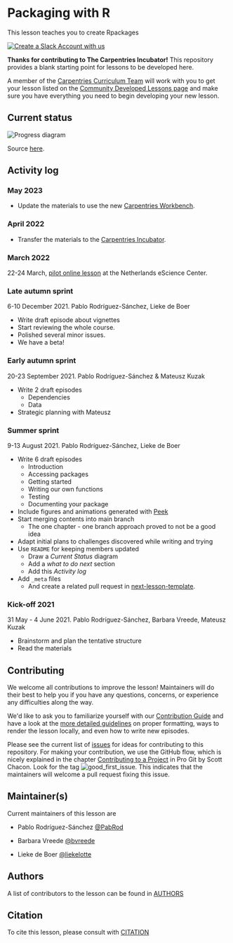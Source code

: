 # Packaging with R

This lesson teaches you to create Rpackages

[![Create a Slack Account with us](https://img.shields.io/badge/Create_Slack_Account-The_Carpentries-071159.svg)](https://swc-slack-invite.herokuapp.com/)

**Thanks for contributing to The Carpentries Incubator!**
This repository provides a blank starting point for lessons to be developed here.

A member of the [Carpentries Curriculum Team](https://carpentries.org/team/)
will work with you to get your lesson listed on the
[Community Developed Lessons page][community-lessons]
and make sure you have everything you need to begin developing your new lesson.

## Current status

![Progress diagram](episodes/fig/progress.png)

Source [here](https://drive.google.com/file/d/1v4s5pZE6unPlrqsB5DLN1kGLkrVNBX8e/view?usp=sharing).


## Activity log

### May 2023
- Update the materials to use the new [Carpentries Workbench](https://carpentries.github.io/workbench/).

### April 2022
- Transfer the materials to the [Carpentries Incubator](https://github.com/carpentries-incubator/lesson-R-packaging).

### March 2022
22-24 March, [pilot online lesson](https://esciencecenter-digital-skills.github.io/2022-03-22-ds-rpackaging/) at the Netherlands eScience Center.

### Late autumn sprint
6-10 December 2021. Pablo Rodríguez-Sánchez, Lieke de Boer
- Write draft episode about vignettes
- Start reviewing the whole course.
- Polished several minor issues.
- We have a beta!
### Early autumn sprint
20-23 September 2021. Pablo Rodríguez-Sánchez & Mateusz Kuzak
- Write 2 draft episodes
    - Dependencies
    - Data
- Strategic planning with Mateusz
### Summer sprint
9-13 August 2021. Pablo Rodríguez-Sánchez, Lieke de Boer

- Write 6 draft episodes
    - Introduction
    - Accessing packages
    - Getting started
    - Writing our own functions
    - Testing
    - Documenting your package
- Include figures and animations generated with [Peek](https://github.com/phw/peek)
- Start merging contents into main branch
    - The one chapter - one branch approach proved to not be a good idea
- Adapt initial plans to challenges discovered while writing and trying
- Use `README` for keeping members updated
    - Draw a _Current Status_ diagram
    - Add a _what to do next_ section
    - Add this _Activity log_
- Add `_meta` files
    - And create a related pull request in [next-lesson-template](https://github.com/esciencecenter-digital-skills/next-lesson-template/pull/4).

### Kick-off 2021
31 May - 4 June 2021. Pablo Rodríguez-Sánchez, Barbara Vreede, Mateusz Kuzak

- Brainstorm and plan the tentative structure
- Read the materials

## Contributing

We welcome all contributions to improve the lesson! Maintainers will do their best to help you if you have any
questions, concerns, or experience any difficulties along the way.

We'd like to ask you to familiarize yourself with our [Contribution Guide](CONTRIBUTING.md) and have a look at
the [more detailed guidelines][lesson-example] on proper formatting, ways to render the lesson locally, and even
how to write new episodes.

Please see the current list of [issues](https://github.com/escience-academy/lesson-R-packaging/issues) for ideas for contributing to this
repository. For making your contribution, we use the GitHub flow, which is
nicely explained in the chapter [Contributing to a Project](http://git-scm.com/book/en/v2/GitHub-Contributing-to-a-Project) in Pro Git
by Scott Chacon.
Look for the tag ![good_first_issue](https://img.shields.io/badge/-good%20first%20issue-gold.svg). This indicates that the maintainers will welcome a pull request fixing this issue.


## Maintainer(s)

Current maintainers of this lesson are

* Pablo Rodríguez-Sánchez [@PabRod](https://github.com/PabRod/)
- Barbara Vreede [@bvreede](https://github.com/bvreede)
* Lieke de Boer [@liekelotte](https://github.com/liekelotte)
## Authors

A list of contributors to the lesson can be found in [AUTHORS](AUTHORS)

## Citation

To cite this lesson, please consult with [CITATION](CITATION)

[cdh]: https://cdh.carpentries.org
[change-default-branch]: https://docs.github.com/en/github/administering-a-repository/changing-the-default-branch
[community-lessons]: https://carpentries.org/community-lessons
[lesson-example]: https://carpentries.github.io/lesson-example
